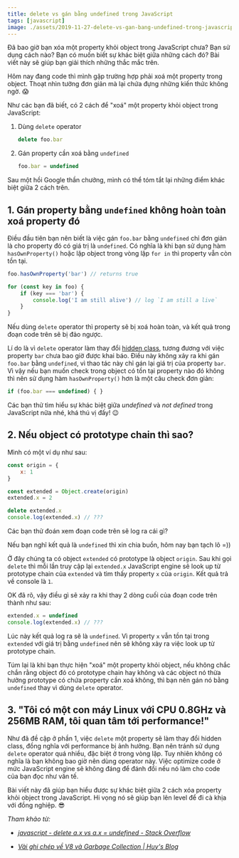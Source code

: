 ```yaml
---
title: delete vs gán bằng undefined trong JavaScript
tags: [javascript]
image: ./assets/2019-11-27-delete-vs-gan-bang-undefined-trong-javascript/thumbnail.png
---
```


Đã bao giờ bạn xóa một property khỏi object trong JavaScript chưa? Bạn sử dụng cách nào? Bạn có muốn biết sự khác biệt giữa những cách đó? Bài viết này sẽ giúp bạn giải thích những thắc mắc trên.

<!-- truncate -->

Hôm nay đang code thì mình gặp trường hợp phải xoá một property trong object. Thoạt nhìn tưởng đơn giản mà lại chứa đựng những kiến thức không ngờ. 😱

Như các bạn đã biết, có 2 cách để "xoá" một property khỏi object trong JavaScript:
1. Dùng `delete` operator
    ```javascript
    delete foo.bar
    ```

2. Gán property cần xoá bằng `undefined`
    ```javascript
    foo.bar = undefined
    ```

Sau một hồi Google thần chưởng, mình có thể tóm tắt lại những điểm khác biệt giữa 2 cách trên.

## 1. Gán property bằng `undefined` không hoàn toàn xoá property đó

Điều đầu tiên bạn nên biết là việc gán `foo.bar` bằng `undefined` chỉ đơn giản là cho property đó có giá trị là `undefined`. Có nghĩa là khi bạn sử dụng hàm `hasOwnProperty()` hoặc lặp object trong vòng lặp `for in` thì property vẫn còn tồn tại.

```javascript
foo.hasOwnProperty('bar') // returns true

for (const key in foo) {
    if (key === 'bar') {
        console.log('I am still alive') // log `I am still a live`
    }
}
```

Nếu dùng `delete` operator thì property sẽ bị xoá hoàn toàn, và kết quả trong đoạn code trên sẽ bị đảo ngược.

Lí do là vì `delete` operator làm thay đổi [hidden class](https://thefullsnack.com/posts/javascript-v8-notes.html#hidden-class), tương đương với việc property `bar` chưa bao giờ được khai báo. Điều này không xảy ra khi gán `foo.bar` bằng `undefined`, vì thao tác này chỉ gán lại giá trị của property `bar`. Vì vậy nếu bạn muốn check trong object có tồn tại property nào đó không thì nên sử dụng hàm `hasOwnProperty()` hơn là một câu check đơn giản:

```javascript
if (foo.bar === undefined) { }
```

Các bạn thử tìm hiểu sự khác biệt giữa _undefined_ và _not defined_ trong JavaScript nữa nhé, khá thú vị đấy! 😉

## 2. Nếu object có prototype chain thì sao?

Mình có một ví dụ như sau:

```javascript
const origin = {
    x: 1
}

const extended = Object.create(origin)
extended.x = 2

delete extended.x
console.log(extended.x) // ???
```

Các bạn thử đoán xem đoạn code trên sẽ log ra cái gì?

Nếu bạn nghĩ kết quả là `undefined` thì xin chia buồn, hôm nay bạn tạch lô =))

Ở đây chúng ta có object `extended` có prototype là object `origin`. Sau khi gọi `delete` thì mỗi lần truy cập lại `extended.x` JavaScript engine sẽ look up từ prototype chain của `extended` và tìm thấy property `x` của `origin`. Kết quả trả về console là `1`.

OK đã rõ, vậy điều gì sẽ xảy ra khi thay 2 dòng cuối của đoạn code trên thành như sau:

```javascript
extended.x = undefined
console.log(extended.x) // ???
```

Lúc này kết quả log ra sẽ là `undefined`. Vì property `x` vẫn tồn tại trong `extended` với giá trị bằng `undefined` nên sẽ không xảy ra việc look up từ prototype chain.

Túm lại là khi bạn thực hiện "xoá" một property khỏi object, nếu không chắc chắn rằng object đó có prototype chain hay không và các object nó thừa hưởng prototype có chứa property cần xoá không, thì bạn nên gán nó bằng `undefined` thay vì dùng `delete` operator.

## 3. "Tôi có một con máy Linux với CPU 0.8GHz và 256MB RAM, tôi quan tâm tới performance!"

Như đã đề cập ở phần 1, việc `delete` một property sẽ làm thay đổi hidden class, đồng nghĩa với performance bị ảnh hưởng. Bạn nên tránh sử dụng `delete` operator quá nhiều, đặc biệt ở trong vòng lặp. Tuy nhiên không có nghĩa là bạn không bao giờ nên dùng operator này. Việc optimize code ở mức JavaScript engine sẽ không đáng để đánh đổi nếu nó làm cho code của bạn đọc như văn tế.

Bài viết này đã giúp bạn hiểu được sự khác biệt giữa 2 cách xóa property khỏi object trong JavaScript. Hi vọng nó sẽ giúp bạn lên level để đi cà khịa với đồng nghiệp. 😎

*Tham khảo từ:*

- _[javascript - delete a.x vs a.x = undefined - Stack Overflow](https://stackoverflow.com/a/14967568/8943850)_

- _[Vài ghi chép về V8 và Garbage Collection \| Huy's Blog](https://thefullsnack.com/posts/javascript-v8-notes.html#hidden-class)_
